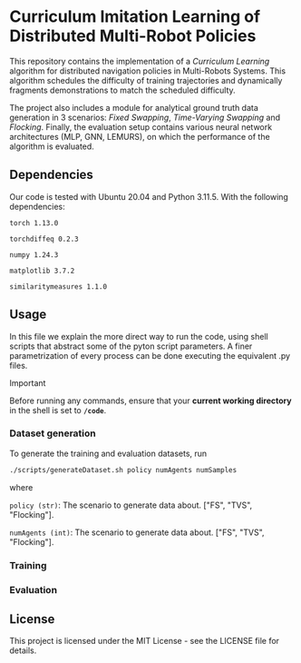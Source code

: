 # Curriculum Imitation Learning of Distributed Multi-Robot Policies

This repository contains the implementation of a *Curriculum Learning* algorithm for distributed navigation policies in Multi-Robots Systems. This algorithm schedules the difficulty of training trajectories and dynamically fragments demonstrations to match the scheduled difficulty.

The project also includes a module for analytical ground truth data generation in 3 scenarios: *Fixed Swapping*, *Time-Varying Swapping* and *Flocking*. Finally, the evaluation setup contains various neural network architectures (MLP, GNN, LEMURS), on which the performance of the algorithm is evaluated.

## Dependencies

Our code is tested with Ubuntu 20.04 and Python 3.11.5. With the following dependencies: 

```torch 1.13.0``` 

```torchdiffeq 0.2.3```

```numpy 1.24.3```

```matplotlib 3.7.2```

```similaritymeasures 1.1.0```

## Usage

In this file we explain the more direct way to run the code, using shell scripts that abstract some of the pyton script parameters. A finer parametrization of every process can be done executing the equivalent .py files.

> [!IMPORTANT]
> Before running any commands, ensure that your **current working directory** in the shell is set to **`/code`**.

### Dataset generation

To generate the training and evaluation datasets, run
```bash
./scripts/generateDataset.sh policy numAgents numSamples
```

where


```policy (str)```: The scenario to generate data about.  ["FS", "TVS", "Flocking"].

```numAgents (int)```: The scenario to generate data about.  ["FS", "TVS", "Flocking"].

### Training

### Evaluation

## License

This project is licensed under the MIT License - see the LICENSE file for details.
